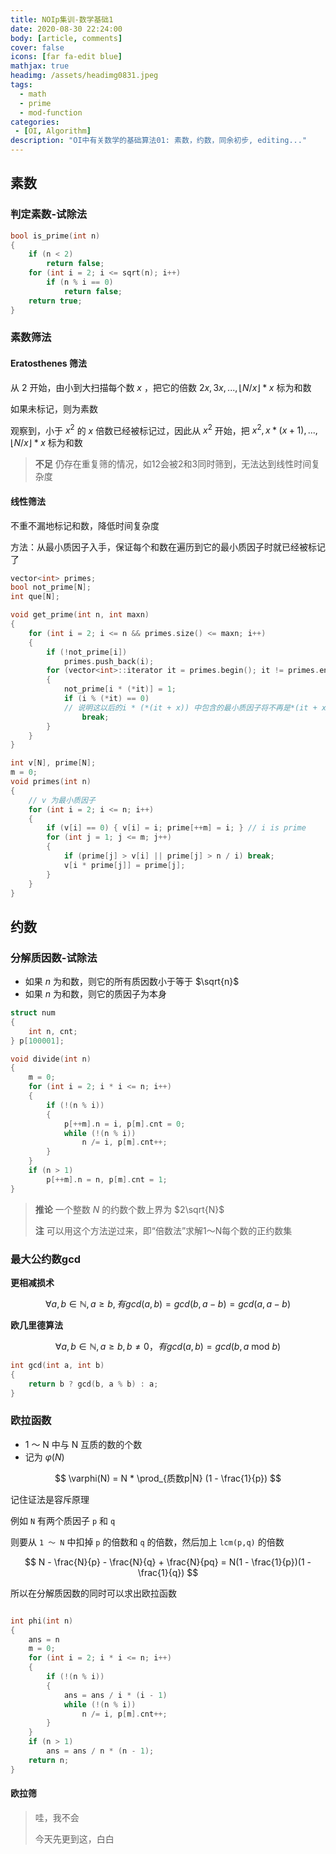 ```yaml
---
title: NOIp集训-数学基础1
date: 2020-08-30 22:24:00
body: [article, comments]
cover: false
icons: [far fa-edit blue]
mathjax: true
headimg: /assets/headimg0831.jpeg
tags:
  - math
  - prime
  - mod-function
categories:
 - [OI, Algorithm]
description: "OI中有关数学的基础算法01: 素数，约数，同余初步, editing..."
---
```


## 素数

### 判定素数-试除法

```cpp
bool is_prime(int n)
{
    if (n < 2)
        return false;
    for (int i = 2; i <= sqrt(n); i++)
        if (n % i == 0)
            return false;
    return true;
}
```


### 素数筛法

#### Eratosthenes 筛法

从 2 开始，由小到大扫描每个数 $x$ ，把它的倍数 $2x,3x,...,\lfloor N/x \rfloor * x$ 标为和数

如果未标记，则为素数

观察到，小于 $x^2$ 的 $x$ 倍数已经被标记过，因此从 $x^2$ 开始，把 $x^2,x * (x + 1),...,\lfloor N/x \rfloor * x$ 标为和数

> **不足** 仍存在重复筛的情况，如12会被2和3同时筛到，无法达到线性时间复杂度

#### 线性筛法

不重不漏地标记和数，降低时间复杂度

方法：从最小质因子入手，保证每个和数在遍历到它的最小质因子时就已经被标记了

```cpp 第一种方法
vector<int> primes;
bool not_prime[N];
int que[N];

void get_prime(int n, int maxn)
{
    for (int i = 2; i <= n && primes.size() <= maxn; i++)
    {
        if (!not_prime[i])
            primes.push_back(i);
        for (vector<int>::iterator it = primes.begin(); it != primes.end() && i * (*it) <= n; it++)
        {
            not_prime[i * (*it)] = 1;
            if (i % (*it) == 0)
            // 说明这以后的i * (*(it + x)) 中包含的最小质因子将不再是*(it + x), 而是*it
                break;
        }
    }
}
```

```cpp 第二种
int v[N], prime[N];
m = 0;
void primes(int n)
{
    // v 为最小质因子
    for (int i = 2; i <= n; i++)
    {
        if (v[i] == 0) { v[i] = i; prime[++m] = i; } // i is prime
        for (int j = 1; j <= m; j++)
        {
            if (prime[j] > v[i] || prime[j] > n / i) break;
            v[i * prime[j]] = prime[j];
        }
    }
}
```

## 约数


### 分解质因数-试除法

* 如果 $n$ 为和数，则它的所有质因数小于等于 $\sqrt{n}$
* 如果 $n$ 为和数，则它的质因子为本身

```cpp
struct num
{
    int n, cnt;
} p[100001];

void divide(int n)
{
    m = 0;
    for (int i = 2; i * i <= n; i++)
    {
        if (!(n % i))
        {
            p[++m].n = i, p[m].cnt = 0;
            while (!(n % i))
                n /= i, p[m].cnt++;
        }
    }
    if (n > 1)
        p[++m].n = n, p[m].cnt = 1;
}
```

> **推论** 一个整数 $N$ 的约数个数上界为 $2\sqrt{N}$
>
> **注** 可以用这个方法逆过来，即“倍数法”求解1～N每个数的正约数集

### 最大公约数gcd

**更相减损术**

$$ \forall a,b \in \mathbb {N}, a \geq b, 有 gcd(a,b) = gcd(b, a-b) = gcd(a, a-b) $$

**欧几里德算法**

$$ \forall a,b \in \mathbb {N}, a \geq b,  b \neq 0，有 gcd(a,b) = gcd(b, a \ \text{mod} \ b) $$

```cpp
int gcd(int a, int b)
{
    return b ? gcd(b, a % b) : a;
}
```

### 欧拉函数

* 1 ～ N 中与 N 互质的数的个数
* 记为 $\varphi(N)$

$$ \varphi(N) = N * \prod_{质数p|N} (1 - \frac{1}{p}) $$

记住证法是容斥原理

例如 `N` 有两个质因子 `p` 和 `q`

则要从 `1 ～ N` 中扣掉 `p` 的倍数和 `q` 的倍数，然后加上 `lcm(p,q)` 的倍数

$$ N - \frac{N}{p} - \frac{N}{q} + \frac{N}{pq} = N(1 - \frac{1}{p})(1 - \frac{1}{q}) $$

所以在分解质因数的同时可以求出欧拉函数

```cpp

int phi(int n)
{
    ans = n
    m = 0;
    for (int i = 2; i * i <= n; i++)
    {
        if (!(n % i))
        {
            ans = ans / i * (i - 1)
            while (!(n % i))
                n /= i, p[m].cnt++;
        }
    }
    if (n > 1)
        ans = ans / n * (n - 1);
    return n;
}
```

#### 欧拉筛

> 哇，我不会
>
> 今天先更到这，白白